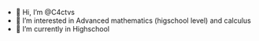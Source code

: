- 👋 Hi, I’m @C4ctvs
- 👀 I’m interested in Advanced mathematics (higschool level) and calculus
- 🌱 I’m currently in Highschool

